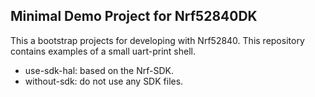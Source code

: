 ## Minimal Demo Project for Nrf52840DK 
This a bootstrap projects for developing with Nrf52840. This repository contains examples of a small uart-print shell.  
- use-sdk-hal: based on the Nrf-SDK.   
- without-sdk: do not use any SDK files.



